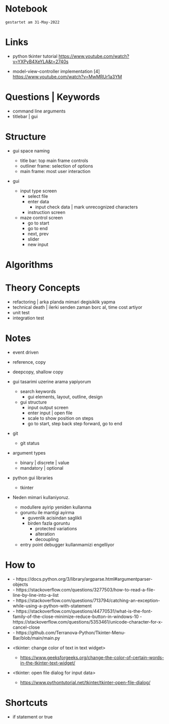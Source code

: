 # Notebook
`gestartet am 31-May-2022`

# Links
- python tkinter tutorial
    https://www.youtube.com/watch?v=YXPyB4XeYLA&t=2740s

- model-view-controller implementation [4]
    https://www.youtube.com/watch?v=MwMRUr1a3YM

# Questions | Keywords
- command line arguments
- titlebar | gui

# Structure
- gui space naming
    - title bar: top main frame controls
    - outliner frame: selection of options
    - main frame: most user interaction


- gui
    - input type screen
        - select file
        - enter data
            - input check data | mark unrecognized characters
        - instruction screen
    - maze control screen
        - go to start
        - go to end
        - next, prev
        - slider
        - new input

# Algorithms

# Theory Concepts
- refactoring       | arka planda mimari degisiklik yapma
- technical death   | ilerki senden zaman borc al, time cost artiyor
- unit test
- integration test


# Notes
- event driven

- reference, copy

- deepcopy, shallow copy

- gui tasarimi uzerine arama yapiyorum
    - search keywords
        - gui elements, layout, outline, design
    - gui structure
        - input output screen
        - enter input | open file
        - scale to show position on steps
        - go to start, step back step forward, go to end

- git
    - git status

- argument types
    - binary | discrete | value
    - mandatory | optional

- python gui libraries
    - tkinter


- Neden mimari kullaniyoruz.
    - modullere ayirip yeniden kullanma
    - goruntu ile mantigi ayirma
        - guvenlik acisindan saglikli
        - birden fazla goruntu
            - protected variations
            - alteration
            - decoupling
    - entry point debugger kullanmamizi engelliyor

# How to
- <parsing command line arguments>
    - https://docs.python.org/3/library/argparse.html#argumentparser-objects

- <read file>
    - https://stackoverflow.com/questions/3277503/how-to-read-a-file-line-by-line-into-a-list

- <exception handling with with>
    - https://stackoverflow.com/questions/713794/catching-an-exception-while-using-a-python-with-statement

- <titlebar icons>
    - https://stackoverflow.com/questions/44770531/what-is-the-font-family-of-the-close-minimize-reduce-button-in-windows-10
    - https://stackoverflow.com/questions/5353461/unicode-character-for-x-cancel-close

- <custom title bar>
    - https://github.com/Terranova-Python/Tkinter-Menu-Bar/blob/main/main.py


- <tkinter: change color of text in text widget>
    - https://www.geeksforgeeks.org/change-the-color-of-certain-words-in-the-tkinter-text-widget/

- <tkinter: open file dialog for input data>
    - https://www.pythontutorial.net/tkinter/tkinter-open-file-dialog/



# Shortcuts
- if statement or true